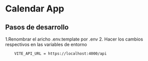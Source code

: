 # Calendar App

## Pasos de desarrollo

1.Renombrar el aricho .env.template por .env
2. Hacer los cambios respectivos en las variables de entorno

```
    VITE_API_URL = https://localhost:4000/api
```